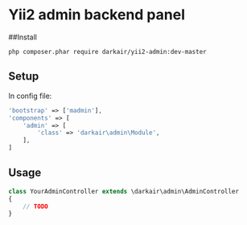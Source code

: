 Yii2 admin backend panel
=================

##Install
```
php composer.phar require darkair/yii2-admin:dev-master
```

## Setup
In config file:

```php
'bootstrap' => ['madmin'],
'components' => [
    'admin' => [
        'class' => 'darkair\admin\Module',
    ],
]
```
## Usage

```php
class YourAdminController extends \darkair\admin\AdminController
{
    // TODO
}
```
